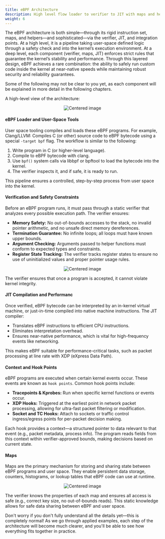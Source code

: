 ```yaml
---
title: eBPF Architecture
description: High level flow loader to verifier to JIT with maps and helpers alongside.
weight: 6
---
```


The eBPF architecture is both simple—through its rigid instruction set, maps, and helpers—and sophisticated—via the verifier, JIT, and integration points. At a high level, it is a pipeline taking user-space defined logic through a safety check and into the kernel’s execution environment. At a deep level, each component (verifier, maps, JIT) enforces strict rules that guarantee the kernel’s stability and performance. Through this layered design, eBPF achieves a rare combination: the ability to safely run custom code inside the kernel at near-native speeds while maintaining robust security and reliability guarantees.

Some of the following may not be clear to you yet, as each component will be explained in more detail in the following chapters.

A high-level view of the architecture:

<p style="text-align: center;">
  <img src="/images/docs/chapter1/eBPF-Architecture.png" alt="Centered image" />
</p>

#### eBPF Loader and User-Space Tools

User space tooling compiles and loads these eBPF programs. For example, Clang/LLVM: Compiles C (or other) source code to eBPF bytecode using a special `-target bpf` flag. The workflow is similar to the following:

1. Write program in C (or higher-level language).
2. Compile to eBPF bytecode with clang.
3. Use `bpf()` system calls via libbpf or bpftool to load the bytecode into the kernel.
4. The verifier inspects it, and if safe, it is ready to run.

This pipeline ensures a controlled, step-by-step process from user space into the kernel.

#### Verification and Safety Constraints

Before an eBPF program runs, it must pass through a static verifier that analyzes every possible execution path. The verifier ensures:

- **Memory Safety:** No out-of-bounds accesses to the stack, no invalid pointer arithmetic, and no unsafe direct memory dereferences.
- **Termination Guarantee:** No infinite loops; all loops must have known upper bounds.
- **Argument Checking:** Arguments passed to helper functions must conform to expected types and constraints.
- **Register State Tracking:** The verifier tracks register states to ensure no use of uninitialized values and proper pointer usage rules.

<p style="text-align: center;">
  <img src="/images/docs/chapter1/verifier.png" alt="Centered image" />
</p>

The verifier ensures that once a program is accepted, it cannot violate kernel integrity.

#### JIT Compilation and Performanc

Once verified, eBPF bytecode can be interpreted by an in-kernel virtual machine, or just-in-time compiled into native machine instructions. The JIT compiler:

- Translates eBPF instructions to efficient CPU instructions.
- Eliminates interpretation overhead.
- Ensures near-native performance, which is vital for high-frequency events like networking.

This makes eBPF suitable for performance-critical tasks, such as packet processing at line rate with XDP (eXpress Data Path).

#### Context and Hook Points

eBPF programs are executed when certain kernel events occur. These events are known as `hook points`. Common hook points include:

- **Tracepoints & Kprobes:** Run when specific kernel functions or events occur.
- **XDP Hooks:** Triggered at the earliest point in network packet processing, allowing for ultra-fast packet filtering or modification.
- **Socket and TC Hooks:** Attach to sockets or traffic control ingress/egress points for per-packet decision making.

Each hook provides a context—a structured pointer to data relevant to that event (e.g., packet metadata, process info). The program reads fields from this context within verifier-approved bounds, making decisions based on current state.

#### Maps

Maps are the primary mechanism for storing and sharing state between eBPF programs and user space. They enable persistent data storage, counters, histograms, or lookup tables that eBPF code can use at runtime.

<p style="text-align: center;">
  <img src="/images/docs/chapter1/maps.png" alt="Centered image" />
</p>

The verifier knows the properties of each map and ensures all access is safe (e.g., correct key size, no out-of-bounds reads). This static knowledge allows for safe data sharing between eBPF and user space.

Don't worry if you don't fully understand all the details yet—this is completely normal! As we go through applied examples, each step of the architecture will become much clearer, and you'll be able to see how everything fits together in practice.
